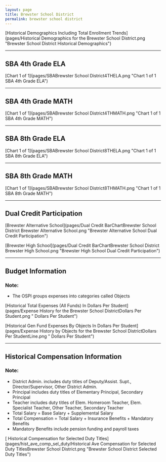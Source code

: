 ```yaml
---
layout: page
title: Brewster School District
permalink: brewster school district
---
```



[Historical Demographics Including Total Enrollment Trends](pages/Historical Demographics for the Brewster School District.png "Brewster School District Historical Demographics")

___

## SBA 4th Grade ELA

[Chart 1 of 1](pages/SBABrewster School District4THELA.png "Chart 1 of 1 SBA 4th Grade ELA")


___

## SBA 4th Grade MATH

[Chart 1 of 1](pages/SBABrewster School District4THMATH.png "Chart 1 of 1 SBA 4th Grade MATH")


___

## SBA 8th Grade ELA

[Chart 1 of 1](pages/SBABrewster School District8THELA.png "Chart 1 of 1 SBA 8th Grade ELA")


___

## SBA 8th Grade MATH

[Chart 1 of 1](pages/SBABrewster School District8THMATH.png "Chart 1 of 1 SBA 8th Grade MATH")


___

## Dual Credit Participation

[Brewster Alternative School](pages/Dual Credit BarChartBrewster School District Brewster Alternative School.png "Brewster Alternative School Dual Credit Participation")

[Brewster High School](pages/Dual Credit BarChartBrewster School District Brewster High School.png "Brewster High School Dual Credit Participation")


___

## Budget Information
### Note:
- The OSPI groups expenses into categories called Objects

[Historical Total Expenses (All Funds) In Dollars Per Student](pages/Expense History for the Brewster School DistrictDollars Per Student.png " Dollars Per Student")

[Historical Gen Fund Expenses By Objects In Dollars Per Student](pages/Expense History by Objects for the Brewster School DistrictDollars Per StudentLine.png " Dollars Per Student")


___

## Historical Compensation Information
### Note:
- District Admin. includes duty titles of Deputy/Assist. Supt., Director/Supervisor, Other District Admin.
- Principal includes duty titles of Elementary Principal, Secondary Principal
- Teacher includes duty titles of Elem. Homeroom Teacher, Elem. Specialist Teacher, Other Teacher, Secondary Teacher
- Total Salary = Base Salary + Supplemental Salary
- Total Compensation = Total Salary + Insurance Benefits + Mandatory Benefits
- Mandatory Benefits include pension funding and payroll taxes

[ Historical Compensation for Selected Duty Titles](pages/hist_ave_comp_sel_duty/Historical Ave Compensation for Selected Duty TitlesBrewster School District.png "Brewster School District Selected Duty Titles")

